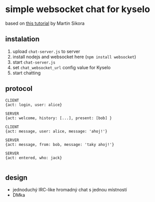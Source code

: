 # simple websocket chat for kyselo

based on [this tutorial](https://medium.com/@martin.sikora/node-js-websocket-simple-chat-tutorial-2def3a841b61) by Martin Sikora

## instalation

1) upload `chat-server.js` to server
2) install nodejs and websocket here (`npm install websocket`)
3) start `chat-server.js`
4) set `chat_websocket_url` config value for Kyselo
5) start chatting

## protocol

```
CLIENT
{act: login, user: alice}

SERVER
{act: welcome, history: [...], present: [bob] }

CLIENT
{act: message, user: alice, message: 'ahoj!'}

SERVER
{act: message, from: bob, message: 'taky ahoj!'}

SERVER
{act: entered, who: jack}


```

## design

- jednoduchý IRC-like hromadný chat s jednou místností
- DMka
